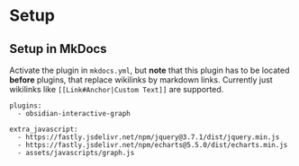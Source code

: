 # Setup
## Setup in MkDocs

Activate the plugin in `mkdocs.yml`, but **note** that this plugin has to be located **before** plugins, that replace wikilinks by markdown links. Currently just wikilinks like `[[Link#Anchor|Custom Text]]` are supported.

```
plugins:
  - obsidian-interactive-graph

extra_javascript:
  - https://fastly.jsdelivr.net/npm/jquery@3.7.1/dist/jquery.min.js
  - https://fastly.jsdelivr.net/npm/echarts@5.5.0/dist/echarts.min.js
  - assets/javascripts/graph.js
```

